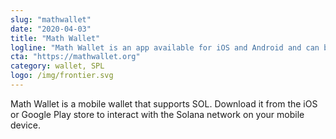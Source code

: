 ```yaml
---
slug: "mathwallet"
date: "2020-04-03"
title: "Math Wallet"
logline: "Math Wallet is an app available for iOS and Android and can be used to send and receive SOL tokens."
cta: "https://mathwallet.org"
category: wallet, SPL
logo: /img/frontier.svg
---
```


Math Wallet is a mobile wallet that supports SOL. Download it from the iOS or Google Play store to interact with the Solana network on your mobile device.

